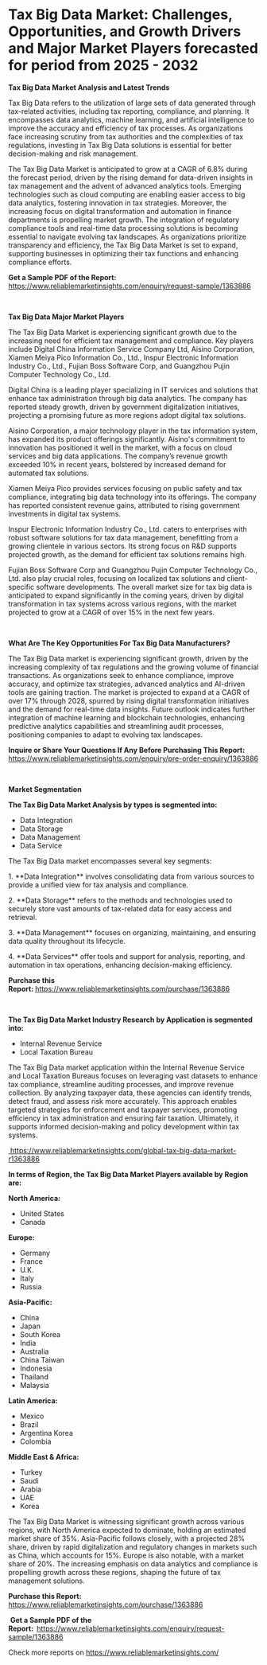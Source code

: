 <p><h1>Tax Big Data Market: Challenges, Opportunities, and Growth Drivers and Major Market Players forecasted for period from 2025 - 2032</h1></p><p><strong>Tax Big Data Market Analysis and Latest Trends</strong></p>
<p><p>Tax Big Data refers to the utilization of large sets of data generated through tax-related activities, including tax reporting, compliance, and planning. It encompasses data analytics, machine learning, and artificial intelligence to improve the accuracy and efficiency of tax processes. As organizations face increasing scrutiny from tax authorities and the complexities of tax regulations, investing in Tax Big Data solutions is essential for better decision-making and risk management.</p><p>The Tax Big Data Market is anticipated to grow at a CAGR of 6.8% during the forecast period, driven by the rising demand for data-driven insights in tax management and the advent of advanced analytics tools. Emerging technologies such as cloud computing are enabling easier access to big data analytics, fostering innovation in tax strategies. Moreover, the increasing focus on digital transformation and automation in finance departments is propelling market growth. The integration of regulatory compliance tools and real-time data processing solutions is becoming essential to navigate evolving tax landscapes. As organizations prioritize transparency and efficiency, the Tax Big Data Market is set to expand, supporting businesses in optimizing their tax functions and enhancing compliance efforts.</p></p>
<p><strong>Get a Sample PDF of the Report:&nbsp;</strong> <a href="https://www.reliablemarketinsights.com/enquiry/request-sample/1363886?utm_campaign=2530&utm_medium=2&utm_source=Github&utm_content=ia&utm_term=10032025&utm_id=tax-big-data">https://www.reliablemarketinsights.com/enquiry/request-sample/1363886</a></p>
<p>&nbsp;</p>
<p><strong>Tax Big Data Major Market Players</strong></p>
<p><p>The Tax Big Data Market is experiencing significant growth due to the increasing need for efficient tax management and compliance. Key players include Digital China Information Service Company Ltd, Aisino Corporation, Xiamen Meiya Pico Information Co., Ltd., Inspur Electronic Information Industry Co., Ltd., Fujian Boss Software Corp, and Guangzhou Pujin Computer Technology Co., Ltd. </p><p>Digital China is a leading player specializing in IT services and solutions that enhance tax administration through big data analytics. The company has reported steady growth, driven by government digitalization initiatives, projecting a promising future as more regions adopt digital tax solutions.</p><p>Aisino Corporation, a major technology player in the tax information system, has expanded its product offerings significantly. Aisino's commitment to innovation has positioned it well in the market, with a focus on cloud services and big data applications. The company’s revenue growth exceeded 10% in recent years, bolstered by increased demand for automated tax solutions.</p><p>Xiamen Meiya Pico provides services focusing on public safety and tax compliance, integrating big data technology into its offerings. The company has reported consistent revenue gains, attributed to rising government investments in digital tax systems.</p><p>Inspur Electronic Information Industry Co., Ltd. caters to enterprises with robust software solutions for tax data management, benefitting from a growing clientele in various sectors. Its strong focus on R&D supports projected growth, as the demand for efficient tax solutions remains high.</p><p>Fujian Boss Software Corp and Guangzhou Pujin Computer Technology Co., Ltd. also play crucial roles, focusing on localized tax solutions and client-specific software developments. The overall market size for tax big data is anticipated to expand significantly in the coming years, driven by digital transformation in tax systems across various regions, with the market projected to grow at a CAGR of over 15% in the next few years.</p></p>
<p>&nbsp;</p>
<p><strong>What Are The Key Opportunities For Tax Big Data Manufacturers?</strong></p>
<p><p>The Tax Big Data market is experiencing significant growth, driven by the increasing complexity of tax regulations and the growing volume of financial transactions. As organizations seek to enhance compliance, improve accuracy, and optimize tax strategies, advanced analytics and AI-driven tools are gaining traction. The market is projected to expand at a CAGR of over 17% through 2028, spurred by rising digital transformation initiatives and the demand for real-time data insights. Future outlook indicates further integration of machine learning and blockchain technologies, enhancing predictive analytics capabilities and streamlining audit processes, positioning companies to adapt to evolving tax landscapes.</p></p>
<p><strong>Inquire or Share Your Questions If Any Before Purchasing This Report:</strong> <a href="https://www.reliablemarketinsights.com/enquiry/pre-order-enquiry/1363886?utm_campaign=2530&utm_medium=2&utm_source=Github&utm_content=ia&utm_term=10032025&utm_id=tax-big-data">https://www.reliablemarketinsights.com/enquiry/pre-order-enquiry/1363886</a></p>
<p>&nbsp;</p>
<p><strong>Market Segmentation</strong></p>
<p><strong>The Tax Big Data Market Analysis by types is segmented into:</strong></p>
<p><ul><li>Data Integration</li><li>Data Storage</li><li>Data Management</li><li>Data Service</li></ul></p>
<p><p>The Tax Big Data market encompasses several key segments: </p><p>1. **Data Integration** involves consolidating data from various sources to provide a unified view for tax analysis and compliance. </p><p>2. **Data Storage** refers to the methods and technologies used to securely store vast amounts of tax-related data for easy access and retrieval. </p><p>3. **Data Management** focuses on organizing, maintaining, and ensuring data quality throughout its lifecycle.</p><p>4. **Data Services** offer tools and support for analysis, reporting, and automation in tax operations, enhancing decision-making efficiency.</p></p>
<p><strong>Purchase this Report:&nbsp;</strong><a href="https://www.reliablemarketinsights.com/purchase/1363886?utm_campaign=2530&utm_medium=2&utm_source=Github&utm_content=ia&utm_term=10032025&utm_id=tax-big-data">https://www.reliablemarketinsights.com/purchase/1363886</a></p>
<p>&nbsp;</p>
<p><strong>The Tax Big Data Market Industry Research by Application is segmented into:</strong></p>
<p><ul><li>Internal Revenue Service</li><li>Local Taxation Bureau</li></ul></p>
<p><p>The Tax Big Data market application within the Internal Revenue Service and Local Taxation Bureaus focuses on leveraging vast datasets to enhance tax compliance, streamline auditing processes, and improve revenue collection. By analyzing taxpayer data, these agencies can identify trends, detect fraud, and assess risk more accurately. This approach enables targeted strategies for enforcement and taxpayer services, promoting efficiency in tax administration and ensuring fair taxation. Ultimately, it supports informed decision-making and policy development within tax systems.</p></p>
<p><a href="https://www.reliablemarketinsights.com/global-tax-big-data-market-r1363886?utm_campaign=2530&utm_medium=2&utm_source=Github&utm_content=ia&utm_term=10032025&utm_id=tax-big-data">&nbsp;https://www.reliablemarketinsights.com/global-tax-big-data-market-r1363886</a></p>
<p><strong>In terms of Region, the Tax Big Data Market Players available by Region are:</strong></p>
<p>
    <p> <strong> North America: </strong>
        <ul>
            <li>United States</li>
            <li>Canada</li>
        </ul>
        </p> 
    <p> <strong> Europe: </strong>
        <ul>
            <li>Germany</li>
            <li>France</li>
            <li>U.K.</li>
            <li>Italy</li>
            <li>Russia</li>
        </ul>
        </p> 
    <p> <strong> Asia-Pacific: </strong>
        <ul>
            <li>China</li>
            <li>Japan</li>
            <li>South Korea</li>
            <li>India</li>
            <li>Australia</li>
            <li>China Taiwan</li>
            <li>Indonesia</li>
            <li>Thailand</li>
            <li>Malaysia</li>
        </ul>
        </p> 
    <p> <strong> Latin America: </strong>
        <ul>
            <li>Mexico</li>
            <li>Brazil</li>
            <li>Argentina Korea</li>
            <li>Colombia</li>
        </ul>
        </p> 
    <p> <strong> Middle East & Africa: </strong>
        <ul>
            <li>Turkey</li>
            <li>Saudi</li>
            <li>Arabia</li>
            <li>UAE</li>
            <li>Korea</li>
        </ul>
    </p>
    </p>
<p><p>The Tax Big Data Market is witnessing significant growth across various regions, with North America expected to dominate, holding an estimated market share of 35%. Asia-Pacific follows closely, with a projected 28% share, driven by rapid digitalization and regulatory changes in markets such as China, which accounts for 15%. Europe is also notable, with a market share of 20%. The increasing emphasis on data analytics and compliance is propelling growth across these regions, shaping the future of tax management solutions.</p></p>
<p><strong>Purchase this Report: </strong><a href="https://www.reliablemarketinsights.com/purchase/1363886?utm_campaign=2530&utm_medium=2&utm_source=Github&utm_content=ia&utm_term=10032025&utm_id=tax-big-data">https://www.reliablemarketinsights.com/purchase/1363886</a></p>
<p>&nbsp;<strong>Get a Sample PDF of the Report:&nbsp;&nbsp;</strong><a href="https://www.reliablemarketinsights.com/enquiry/request-sample/1363886?utm_campaign=2530&utm_medium=2&utm_source=Github&utm_content=ia&utm_term=10032025&utm_id=tax-big-data">https://www.reliablemarketinsights.com/enquiry/request-sample/1363886</a></p>
<p><strong></strong></p>
<p>Check more reports on <a href="https://www.reliablemarketinsights.com/?utm_campaign=2530&utm_medium=2&utm_source=Github&utm_content=ia&utm_term=10032025&utm_id=tax-big-data">https://www.reliablemarketinsights.com/</a></p>